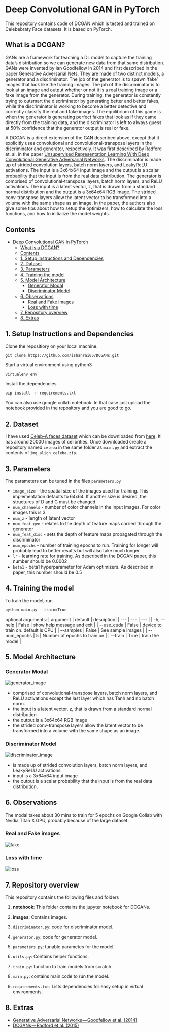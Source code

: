 # Deep Convolutional GAN in PyTorch

This repository contains code of DCGAN which is tested and trained on Celebebraty Face datasets. It is based on PyTorch.

## What is a DCGAN?

GANs are a framework for teaching a DL model to capture the training data’s distribution so we can generate new data from that same distribution. GANs were invented by Ian Goodfellow in 2014 and first described in the paper Generative Adversarial Nets. They are made of two distinct models, a generator and a discriminator. The job of the generator is to spawn ‘fake’ images that look like the training images. The job of the discriminator is to look at an image and output whether or not it is a real training image or a fake image from the generator. During training, the generator is constantly trying to outsmart the discriminator by generating better and better fakes, while the discriminator is working to become a better detective and correctly classify the real and fake images. The equilibrium of this game is when the generator is generating perfect fakes that look as if they came directly from the training data, and the discriminator is left to always guess at 50% confidence that the generator output is real or fake.


A DCGAN is a direct extension of the GAN described above, except that it explicitly uses convolutional and convolutional-transpose layers in the discriminator and generator, respectively. It was first described by Radford et. al. in the paper [Unsupervised Representation Learning With Deep Convolutional Generative Adversarial Networks](https://arxiv.org/pdf/1511.06434.pdf). The discriminator is made up of strided convolution layers, batch norm layers, and LeakyReLU activations. The input is a 3x64x64 input image and the output is a scalar probability that the input is from the real data distribution. The generator is comprised of convolutional-transpose layers, batch norm layers, and ReLU activations. The input is a latent vector, z, that is drawn from a standard normal distribution and the output is a 3x64x64 RGB image. The strided conv-transpose layers allow the latent vector to be transformed into a volume with the same shape as an image. In the paper, the authors also give some tips about how to setup the optimizers, how to calculate the loss functions, and how to initialize the model weights.


## Contents
- [Deep Convolutional GAN in PyTorch](#Deep-Convolutional-GAN-in-PyTorch)
  - [What is a DCGAN?](#What-is-a-DCGAN)
  - [Contents](#Contents)
  - [1. Setup Instructions and Dependencies](#1-Setup-Instructions-and-Dependencies)
  - [2. Dataset](#2-Dataset)
  - [3. Parameters](#3-Parameters)
  - [4. Training the model](#4-Training-the-model)
  - [5. Model Architecture](#5-Model-Architecture)
    - [Generator Modal](#Generator-Modal)
    - [Discriminator Model](#Discriminator-Model)
  - [6. Observations](#6-Observations)
    - [Real and Fake images](#Real-and-Fake-images)
    - [Loss with time](#Loss-with-time)
  - [7. Repository overview](#7-Repository-overview)
  - [8. Extras](#8-Extras)


## 1. Setup Instructions and Dependencies

Clone the repositiory on your local machine.

``` Batchfile
git clone https://github.com/ishanrai05/DCGANs.git
```

Start a virtual environment using python3
``` Batchfile
virtualenv env
```


Install the dependencies
``` Batchfile
pip install -r requirements.txt
```

You can also use google collab notebook. In that case just upload the notebook provided in the repository and you are good to go.


## 2. Dataset

I have used [Celeb-A faces dataset](http://mmlab.ie.cuhk.edu.hk/projects/CelebA.html) which can be downloaded from [here](https://drive.google.com/drive/folders/0B7EVK8r0v71pTUZsaXdaSnZBZzg). It has around 20000 images of celibrities. Once downloaded create a repository named `celeba` in the same folder as `main.py` and extract the contents of `img_align_celeba.zip`.


## 3. Parameters

The parameters can be tuned in the files `parameters.py`

* `image_size` - the spatial size of the images used for training. This implementation defaults to 64x64. If another size is desired, the structures of D and G must be changed.
* `num_channels` - number of color channels in the input images. For color images this is 3
* `num_z` - length of latent vector
* `num_feat_gen` - relates to the depth of feature maps carried through the generator
* `num_feat_disc` - sets the depth of feature maps propagated through the discriminator
* `num_epochs` - number of training epochs to run. Training for longer will probably lead to better results but will also take much longer
* `lr` - learning rate for training. As described in the DCGAN paper, this number should be 0.0002
* `beta1` - beta1 hyperparameter for Adam optimizers. As described in paper, this number should be 0.5

## 4. Training the model

To train the model, run

```Batchfile
python main.py --train=True
```

optional arguments:
  | argument | default | desciption|
  | --- | --- | --- |
  | -h, --help | False | show help message and exit |
  | --use_cuda | False | device to train on. default is CPU |
  | --samples | False | See sample images |
  | --num_epochs | 5 | Number of epochs to train on |
  | --train | True | train the model |


## 5. Model Architecture

### Generator Modal
![generator_image](images/generator.png)
* comprised of convolutional-transpose layers, batch norm layers, and ReLU activations except the last layer which has Tanh and no batch norm. 
* the input is a latent vector, z, that is drawn from a standard normal distribution
* the output is a 3x64x64 RGB image 
* the strided conv-transpose layers allow the latent vector to be transformed into a volume with the same shape as an image.

### Discriminator Model
![discriminator_image](images/discriminator.png)
* is made up of strided convolution layers, batch norm layers, and LeakyReLU activations. 
* input is a 3x64x64 input image 
* the output is a scalar probability that the input is from the real data distribution.
  

## 6. Observations

The modal takes about 30 mins to train for 5 epochs on Google Collab with Nvidia Titan X GPU, probably because of the large dataset.

### Real and Fake images

![fake](images/fake.png)

### Loss with time

![loss](images/loss.png)

## 7. Repository overview


This repository contains the following files and folders

1. **notebook**: This folder contains the jupyter notebook for DCGANs.

2. **images**: Contains images.

3. `discriminator.py`: code for discriminator model.

4. `generator.py`: code for generator model.

5. `parameters.py`: tunable parametes for the model.

6. `utils.py`: Contains helper functions.

8. `train.py`: function to train models from scratch.

9. `main.py`: contains main code to run the model.

7. `requirements.txt`: Lists dependencies for easy setup in virtual environments.



## 8. Extras

+ [Generative Adversarial Networks — Goodfellow et al. (2014)](https://arxiv.org/abs/1406.2661)
+ [DCGANs — Radford et al. (2015)](https://arxiv.org/abs/1511.06434)
